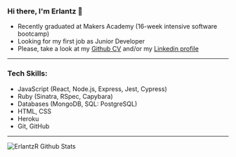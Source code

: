 ### Hi there, I'm Erlantz 👋

- Recently graduated at Makers Academy (16-week intensive software bootcamp)
- Looking for my first job as Junior Developer
- Please, take a look at my [Github CV](https://github.com/ErlantzR/CV) and/or my [Linkedin profile](https://www.linkedin.com/in/erlantz-ramos-b82b83150/)
---
### Tech Skills:
- JavaScript (React, Node.js, Express, Jest, Cypress)
- Ruby (Sinatra, RSpec, Capybara) 
- Databases (MongoDB, SQL: PostgreSQL)
- HTML, CSS
- Heroku
- Git, GitHub
---
<img align="left" alt="ErlantzR Github Stats" src="https://github-readme-stats.vercel.app/api?username=ErlantzR&custom_title=Erlantz%27s%20GitHub%20Stats&show_icons=true&hide_border=true&theme=tokyonight"/>
